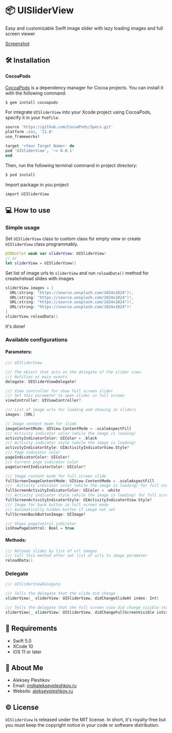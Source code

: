 # 📦 UISliderView

Easy and customizable Swift image slider with lazy loading images and full screen viewer

[Screenshot](https://github.com/AlekseyPleshkov/UISliderView/blob/master/preview.gif?raw=true)

## 🛠 Installation

#### CocoaPods

[CocoaPods](https://cocoapods.org) is a dependency manager for Cocoa projects. You can install it with the following command:

```bash
$ gem install cocoapods
```

For integrate `UISliderView` into your Xcode project using CocoaPods, specify it in your `Podfile`:

```ruby
source 'https://github.com/CocoaPods/Specs.git'
platform :ios, '11.0'
use_frameworks!

target '<Your Target Name>' do
pod 'UISliderView', '~> 0.0.1'
end
```

Then, run the following terminal command in project directory:

```bash
$ pod install
```

Import package in you project

```
import UISliderView
```

## 💻 How to use

### Simple usage

Set `UISliderView` class to custom class for empty view or create `UISliderView` class programmably.

```swift
@IBOutlet weak var sliderView: UISliderView!
// or
let sliderView = UISliderView()
```

Set list of image urls to `sliderView` and run `reloadData()` method for create/reload slides with images

```swift
sliderView.images = [
  URL(string: "https://source.unsplash.com/1024x1024")!,
  URL(string: "https://source.unsplash.com/1024x1024")!,
  URL(string: "https://source.unsplash.com/1024x1024")!,
  URL(string: "https://source.unsplash.com/1024x1024")!
]
sliderView.reloadData()
```

It's done!

### Available configurations

#### Parameters:
```swift
/// UISliderView

/// The object that acts as the delegate of the slider view.
/// Notifies at main events
delegate: UISliderViewDelegate?

/// View controller for show full screen slider
/// Set this parameter to open slider in full screen
viewController: UIViewController?

/// List of image urls for loading and showing in sliders
images: [URL]

// Image content mode for slide
imageContentMode: UIView.ContentMode = .scaleAspectFill
/// Activity indicator color (while the image is loading)
activityIndicatorColor: UIColor = .black
/// Activity indicator style (while the image is loading)
activityIndicatorStyle: UIActivityIndicatorView.Style?
/// Page indicator color
pageIndicatorColor: UIColor?
/// Current page indicator color
pageCurrentIndicatorColor: UIColor?

/// Image content mode for full screen slide
fullScreenImageContentMode: UIView.ContentMode = .scaleAspectFill
///  Activity indicator color (while the image is loading) for full screen slide
fullScreenActivityIndicatorColor: UIColor = .white
/// Activity indicator style (while the image is loading) for full screen slide
fullScreenActivityIndicatorStyle: UIActivityIndicatorView.Style?
/// Image for back button in full screen mode
/// Automatically hidden button if image not set
fullScreenBackButtonImage: UIImage?

/// Shows pageControl indicator
isShowPageControl: Bool = true
```

#### Methods:
```swift
/// Reloads slides by list of url images
/// Call this method after set list of urls to image parameter
reloadData()
```

### Delegate

```swift
/// UISliderViewDelegate

/// Tells the delegate that the slide did change
sliderView(_ sliderView: UISliderView, didChangeSlideAt index: Int)

/// Tells the delegate that the full screen view did change visible state
sliderView(_ sliderView: UISliderView, didChangeFullScreenVisible isVisible: Bool)
```

## 🚧 Requirements

- Swift 5.0
- XCode 10
- iOS 11 or later

## 🖖 About Me

* Aleksey Pleshkov
* Email: [im@alekseypleshkov.ru](mailto:im@alekseypleshkov.ru)
* Website: [alekseypleshkov.ru](https://alekseypleshkov.ru)

## ©️ License

`UISliderView` is released under the MIT license. In short, it's royalty-free but you must keep the copyright notice in your code or software distribution.
